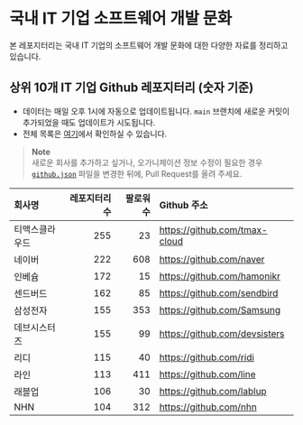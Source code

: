 # 국내 IT 기업 소프트웨어 개발 문화
본 레포지터리는 국내 IT 기업의 소프트웨어 개발 문화에 대한 다양한 자료를 정리하고 있습니다.

## 상위 10개 IT 기업 Github 레포지터리 (숫자 기준)

- 데이터는 매일 오후 1시에 자동으로 업데이트됩니다. `main` 브랜치에 새로운 커밋이 추가되었을 때도 업데이트가 시도됩니다.
- 전체 목록은 [여기](./github.md)에서 확인하실 수 있습니다.

> **Note**<br />
> 새로운 회사를 추가하고 싶거나, 오가니제이션 정보 수정이 필요한 경우 [`github.json`](./github.json) 파일을 변경한 뒤에, Pull Request를 올려 주세요.

<!-- MARKDOWN_TABLE(GITHUB): START -->

| **회사명** | **레포지터리 수** | **팔로워 수** | **Github 주소** |
|:---|---:|---:|:---|
| 티맥스클라우드 | 255 | 23 | https://github.com/tmax-cloud |
| 네이버 | 222 | 608 | https://github.com/naver |
| 인베슘 | 172 | 15 | https://github.com/hamonikr |
| 센드버드 | 162 | 85 | https://github.com/sendbird |
| 삼성전자 | 155 | 353 | https://github.com/Samsung |
| 데브시스터즈 | 155 | 99 | https://github.com/devsisters |
| 리디 | 115 | 40 | https://github.com/ridi |
| 라인 | 113 | 411 | https://github.com/line |
| 래블업 | 106 | 30 | https://github.com/lablup |
| NHN | 104 | 312 | https://github.com/nhn |

<!-- MARKDOWN_TABLE(GITHUB): END -->
